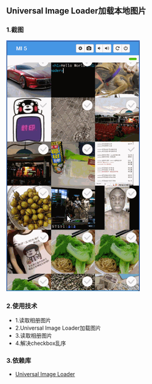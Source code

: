 ## Universal Image Loader加载本地图片


### 1.截图

![](screenshot.gif)

### 2.使用技术

* 1.读取相册图片
* 2.Universal Image Loader加载图片
* 3.读取相册图片
* 4.解决checkbox乱序


### 3.依赖库

* [Universal Image Loader](https://github.com/nostra13/Android-Universal-Image-Loader)
